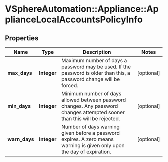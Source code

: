 # VSphereAutomation::Appliance::ApplianceLocalAccountsPolicyInfo

## Properties
Name | Type | Description | Notes
------------ | ------------- | ------------- | -------------
**max_days** | **Integer** | Maximum number of days a password may be used. If the password is older than this, a password change will be forced. | [optional] 
**min_days** | **Integer** | Minimum number of days allowed between password changes. Any password changes attempted sooner than this will be rejected. | [optional] 
**warn_days** | **Integer** | Number of days warning given before a password expires. A zero means warning is given only upon the day of expiration. | [optional] 


